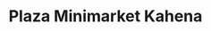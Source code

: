 ---
title: "Plaza Minimarket Kahena"
url: /san-cristobal/plaza-minimarket-kahena/
shop: Lebensmittel
---